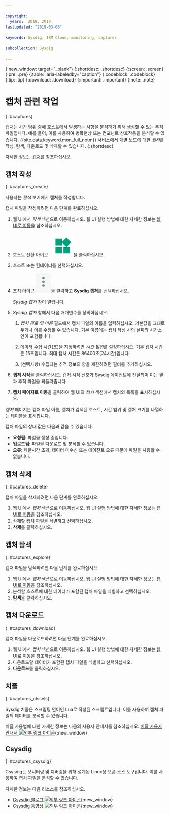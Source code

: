 ```yaml
---

copyright:
  years:  2018, 2019
lastupdated: "2019-03-06"

keywords: Sysdig, IBM Cloud, monitoring, captures

subcollection: Sysdig

---
```


{:new_window: target="_blank"}
{:shortdesc: .shortdesc}
{:screen: .screen}
{:pre: .pre}
{:table: .aria-labeledby="caption"}
{:codeblock: .codeblock}
{:tip: .tip}
{:download: .download}
{:important: .important}
{:note: .note}

# 캡처 관련 작업
{: #captures}

캡처는 시간 범위 중에 호스트에서 발생하는 사항을 분석하기 위해 생성할 수 있는 추적 파일입니다. 예를 들어, 이를 사용하여 병목현상 또는 컴포넌트 상호작용을 분석할 수 있습니다. {{site.data.keyword.mon_full_notm}} 서비스에서 개별 노드에 대한 *캡처*를 작성, 탐색, 다운로드 및 삭제할 수 있습니다. 
{:shortdesc}

자세한 정보는 [캡처](/docs/services/Monitoring-with-Sysdig?topic=Sysdig-captures#captures)를 참조하십시오.


## 캡처 작성
{: #captures_create}

사용자는 *탐색* 보기에서 캡처를 작성합니다.

캡처 파일을 작성하려면 다음 단계를 완료하십시오.

1. 웹 UI에서 *탐색* 섹션으로 이동하십시오. 웹 UI 실행 방법에 대한 자세한 정보는 [웹 UI로 이동](/docs/services/Monitoring-with-Sysdig?topic=Sysdig-launch#launch)을 참조하십시오.

2. 호스트 전환 아이콘 ![호스트 전환 아이콘](images/switch_hosts.png)을 클릭하십시오.

3. 호스트 또는 컨테이너를 선택하십시오.

4. 조치 아이콘 ![세 점 아이콘](images/actions.png)을 클릭하고 **Sysdig 캡처**를 선택하십시오.

    *Sysdig 캡처* 창이 열립니다.

5. *Sysdig 캡처* 창에서 다음 매개변수를 정의하십시오.

    1. *캡처 경로 및 이름* 필드에서 캡처 파일의 이름을 입력하십시오. 기본값을 그대로 두거나 이를 수정할 수 있습니다. 기본 이름에는 캡처 작성 시의 날짜와 시간소인이 포함됩니다. 

    2. 데이터 수집 시간(초)을 지정하려면 *시간 범위*를 설정하십시오. 기본 캡처 시간은 15초입니다. 최대 캡처 시간은 86400초(24시간)입니다. 

    3. (선택사항) 수집되는 추적 정보의 양을 제한하려면 필터를 추가하십시오. 

6. **캡처 시작**을 클릭하십시오. 캡처 시작 신호가 Sysdig 에이전트에 전달되며 이는 결과 추적 파일을 되돌려줍니다. 

7. **캡처 페이지로 이동**을 클릭하여 웹 UI의 *캡처* 섹션에서 캡처의 목록을 표시하십시오. 

*캡처* 페이지는 캡처 파일 이름, 캡처가 검색된 호스트, 시간 범위 및 캡처 크기를 나열하는 테이블을 표시합니다. 

캡처 파일의 상태 값은 다음과 같을 수 있습니다.
* **요청됨**: 파일을 생성 중입니다.
* **업로드됨**: 파일을 다운로드 및 분석할 수 있습니다.
* **오류**: 제한시간 초과, 데이터 미수신 또는 에이전트 오류 때문에 파일을 사용할 수 없습니다.



## 캡처 삭제
{: #captures_delete}

캡처 파일을 삭제하려면 다음 단계를 완료하십시오.

1. 웹 UI에서 *캡처* 섹션으로 이동하십시오. 웹 UI 실행 방법에 대한 자세한 정보는 [웹 UI로 이동](/docs/services/Monitoring-with-Sysdig?topic=Sysdig-launch#launch)을 참조하십시오.
2. 삭제할 캡처 파일을 식별하고 선택하십시오.
3. **삭제**를 클릭하십시오.



## 캡처 탐색
{: #captures_explore}

캡처 파일을 탐색하려면 다음 단계를 완료하십시오.

1. 웹 UI에서 *캡처* 섹션으로 이동하십시오. 웹 UI 실행 방법에 대한 자세한 정보는 [웹 UI로 이동](/docs/services/Monitoring-with-Sysdig?topic=Sysdig-launch#launch)을 참조하십시오.
2. 분석할 호스트에 대한 데이터가 포함된 캡처 파일을 식별하고 선택하십시오.
3. **탐색**을 클릭하십시오.



## 캡처 다운로드
{: #captures_download}

캡처 파일을 다운로드하려면 다음 단계를 완료하십시오.

1. 웹 UI에서 *캡처* 섹션으로 이동하십시오. 웹 UI 실행 방법에 대한 자세한 정보는 [웹 UI로 이동](/docs/services/Monitoring-with-Sysdig?topic=Sysdig-launch#launch)을 참조하십시오.
2. 다운로드할 데이터가 포함된 캡처 파일을 식별하고 선택하십시오.
3. **다운로드**를 클릭하십시오.


## 치즐
{: #captures_chisels}

Sysdig 치즐은 스크립팅 언어인 Lua로 작성된 스크립트입니다. 이를 사용하여 캡처 파일의 데이터를 분석할 수 있습니다. 

치즐 사용법에 대한 자세한 정보는 다음의 사용자 안내서를 참조하십시오. [치즐 사용자 안내서 ![외부 링크 아이콘](../../icons/launch-glyph.svg "외부 링크 아이콘")](https://github.com/draios/sysdig/wiki/Chisels-User-Guide){:new_window}



## Csysdig
{: #captures_csysdig}

Csysdig는 모니터링 및 디버깅을 위해 설계된 Linux용 오픈 소스 도구입니다. 이를 사용하여 캡처 파일을 분석할 수 있습니다. 

자세한 정보는 다음 리소스를 참조하십시오.
* [Csysdig 블로그 ![외부 링크 아이콘](../../icons/launch-glyph.svg "외부 링크 아이콘")](https://sysdig.com/blog/csysdig-explained-visually/){:new_window}
* [Csysdig 동영상 ![외부 링크 아이콘](../../icons/launch-glyph.svg "외부 링크 아이콘")](https://www.youtube.com/watch?v=UJ4wVrbP-Q8){:new_window}



